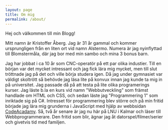 ```yaml
---
layout: page
title: Om mig
permalink: /about/
---
```


Hej och välkommen till min Blogg!

Mitt namn är Kristoffer Åberg.
Jag är 31 år gammal och kommer ursprungligen från en liten ort vid namn Alstermo. Numera är jag nyinflyttad till Blomstermåla, där jag bor med min sambo och mina
3 bonus barn.


Jag har jobbat i ca 10 år som CNC-operatör på ett par olika industier. Till en början var det mycket intressant och jag fick lära mig mycket, men till slut tröttnade jag på det och ville börja studera igen.
Då jag under gymnasiet var väldigt skoltrött så behövde jag läsa lite på konvux innan jag kunde ta mig in på universitet. Jag passade då på att testa på lite olika programerings kurser. Jag läste b.la 
en kurs vid namn "Webbutveckling" som främst handlade om HTML och CSS, och sedan läste jag "Programmering 1" som inriktade sig på C#. Intresset för programmering blev större och på min fritid började jag 
lära mig grunderna i JavaScript med hjälp av webbsidan <a href="https://www.codecademy.com/" target="_blank">CodeAcadamy</a>. Så, två år senare är jag nu här på LNU i Kalmar och läser till Webbprogrammerare.
Den fritid som blir, ägnar jag åt datorspel/filmer/serier och givetvis tid med familjen.
		


[jekyll-organization]: https://github.com/jekyll
